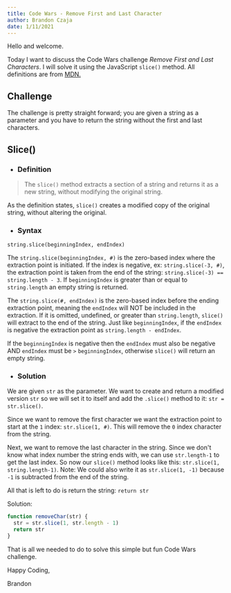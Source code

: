 ```yaml
---
title: Code Wars - Remove First and Last Character
author: Brandon Czaja
date: 1/11/2021
---
```


Hello and welcome.

Today I want to discuss the Code Wars challenge _Remove First and Last Characters_. I will solve it using the JavaScript `slice()` method. All definitions are from <a href="https://developer.mozilla.org/en-US/docs/Web/JavaScript/Reference/Global_Objects/String/slice" target="_blank">MDN.</a>

## Challenge

The challenge is pretty straight forward; you are given a string as a parameter and you have to return the string without the first and last characters.

## Slice()

- ### Definition

> The `slice()` method extracts a section of a string and returns it as a new string, without modifying the original string.

As the definition states, `slice()` creates a modified copy of the original string, without altering the original.

- ### Syntax

`string.slice(beginningIndex, endIndex)`

The `string.slice(beginningIndex, #)` is the zero-based index where the extraction point is initiated. If the index is negative, ex: `string.slice(-3, #)`, the extraction point is taken from the end of the string: `string.slice(-3) == string.length - 3`. If `beginningIndex` is greater than or equal to `string.length` an empty string is returned.

The `string.slice(#, endIndex)` is the zero-based index before the ending extraction point, meaning the `endIndex` will NOT be included in the extraction. If it is omitted, undefined, or greater than `string.length`, `slice()` will extract to the end of the string. Just like `beginningIndex`, if the `endIndex` is negative the extraction point as `string.length - endIndex`.

If the `beginningIndex` is negative then the `endIndex` must also be negative AND `endIndex` must be `>` `beginningIndex`, otherwise `slice()` will return an empty string.

- ### Solution

We are given `str` as the parameter. We want to create and return a modified version `str` so we will set it to itself and add the `.slice()` method to it: `str = str.slice()`.

Since we want to remove the first character we want the extraction point to start at the `1` index: `str.slice(1, #)`. This will remove the `0` index character from the string.

Next, we want to remove the last character in the string. Since we don't know what index number the string ends with, we can use `str.length-1` to get the last index. So now our `slice()` method looks like this: `str.slice(1, string.length-1)`. Note: We could also write it as `str.slice(1, -1)` because `-1` is subtracted from the end of the string.

All that is left to do is return the string: `return str`

Solution:

```javascript
function removeChar(str) {
  str = str.slice(1, str.length - 1)
  return str
}
```

That is all we needed to do to solve this simple but fun Code Wars challenge.

Happy Coding,

Brandon
